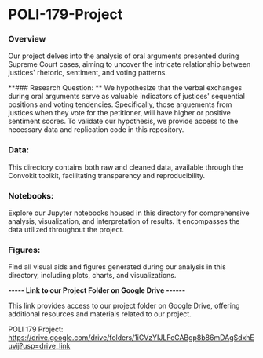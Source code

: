 # POLI-179-Project

### Overview

Our project delves into the analysis of oral arguments presented during Supreme Court cases, aiming to uncover the intricate relationship between justices' rhetoric, sentiment, and voting patterns.

**### Research Question:
** 
We hypothesize that the verbal exchanges during oral arguments serve as valuable indicators of justices' sequential positions and voting tendencies. Specifically, those arguements from justices when they vote for the petitioner, will have higher or positive sentiment scores. To validate our hypothesis, we provide access to the necessary data and replication code in this repository.

### Data:
This directory contains both raw and cleaned data, available through the Convokit toolkit, facilitating transparency and reproducibility.

### Notebooks:
Explore our Jupyter notebooks housed in this directory for comprehensive analysis, visualization, and interpretation of results. It encompasses the data utilized throughout the project.

### Figures:
Find all visual aids and figures generated during our analysis in this directory, including plots, charts, and visualizations.



**----- Link to our Project Folder on Google Drive ------**

This link provides access to our project folder on Google Drive, offering additional resources and materials related to our project.

POLI 179 Project:  https://drive.google.com/drive/folders/1iCVzYIJLFcCABgp8b86mDAgSdxhEuvij?usp=drive_link 
